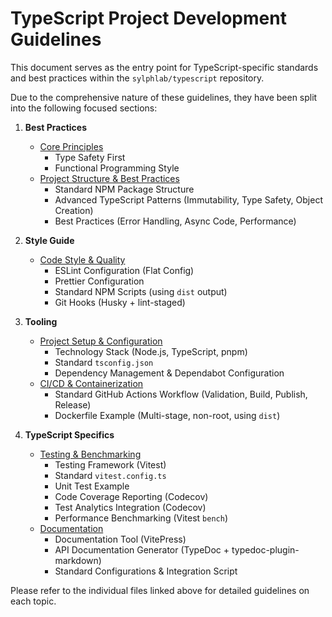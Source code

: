 # TypeScript Project Development Guidelines

This document serves as the entry point for TypeScript-specific standards and best practices within the `sylphlab/typescript` repository.

Due to the comprehensive nature of these guidelines, they have been split into the following focused sections:

1.  **Best Practices**
    *   [Core Principles](../best-practices/core-principles.md)
        *   Type Safety First
        *   Functional Programming Style
    *   [Project Structure & Best Practices](../best-practices/structure-patterns.md)
        *   Standard NPM Package Structure
        *   Advanced TypeScript Patterns (Immutability, Type Safety, Object Creation)
        *   Best Practices (Error Handling, Async Code, Performance)

2.  **Style Guide**
    *   [Code Style & Quality](../style-guide/style-quality.md)
        *   ESLint Configuration (Flat Config)
        *   Prettier Configuration
        *   Standard NPM Scripts (using `dist` output)
        *   Git Hooks (Husky + lint-staged)

3.  **Tooling**
    *   [Project Setup & Configuration](../tooling/setup-config.md)
        *   Technology Stack (Node.js, TypeScript, pnpm)
        *   Standard `tsconfig.json`
        *   Dependency Management & Dependabot Configuration
    *   [CI/CD & Containerization](../tooling/ci-cd.md)
        *   Standard GitHub Actions Workflow (Validation, Build, Publish, Release)
        *   Dockerfile Example (Multi-stage, non-root, using `dist`)

4.  **TypeScript Specifics**
    *   [Testing & Benchmarking](testing.md)
        *   Testing Framework (Vitest)
        *   Standard `vitest.config.ts`
        *   Unit Test Example
        *   Code Coverage Reporting (Codecov)
        *   Test Analytics Integration (Codecov)
        *   Performance Benchmarking (Vitest `bench`)
    *   [Documentation](documentation.md)
        *   Documentation Tool (VitePress)
        *   API Documentation Generator (TypeDoc + typedoc-plugin-markdown)
        *   Standard Configurations & Integration Script

Please refer to the individual files linked above for detailed guidelines on each topic.